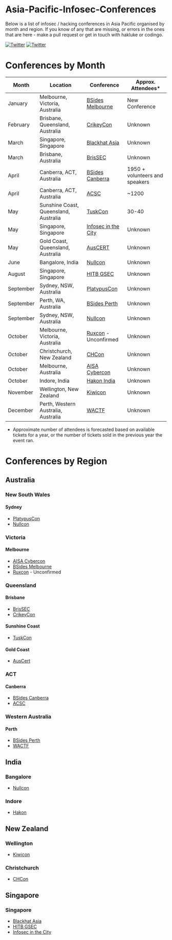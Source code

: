 # Asia-Pacific-Infosec-Conferences
Below is a list of infosec / hacking conferences in Asia Pacific organised by month and region. If you know of any that are missing, or errors in the ones that are here - make a pull request or get in touch with hakluke or codingo.

[![Twitter](https://img.shields.io/badge/twitter-@hakluke-blue.svg)](https://twitter.com/hakluke)
[![Twitter](https://img.shields.io/badge/twitter-@codingo__-blue.svg)](https://twitter.com/codingo_)

# Conferences by Month
| Month    | Location                           | Conference | Approx. Attendees* |
|----------|------------------------------------|-------------|-------------|
| January  | Melbourne, Victoria, Australia     | [BSides Melbourne](https://www.bsidesmelbourne.com/) | New Conference |
| February | Brisbane, Queensland, Australia    | [CrikeyCon](https://www.crikeycon.com/) | Unknown |
| March    | Singapore, Singapore               | [Blackhat Asia](https://www.blackhat.com/asia-18/) | Unknown |
| March    | Brisbane, Australia                | [BrisSEC](https://www.aisa.org.au/Public/Events/Conferences/BrisSEC_2018/BrisSEC18.aspx) | Unknown |
| April    | Canberra, ACT, Australia           | [BSides Canberra](http://www.bsidesau.com.au/) | 1950 + volunteers and speakers |
| April    | Canberra, ACT, Australia           | [ACSC](https://acsc2018.com.au/) | ~1200 |
| May      | Sunshine Coast, Queensland, Australia | [TuskCon](http://tuskcon.org/) | 30-40 |
| May      | Singapore, Singapore               | [Infosec in the City](https://www.infosec-city.com/) | Unknown |
| May      | Gold Coast, Queensland, Australia  | [AusCERT](https://www.auscert.org.au/events/2018-05-29-auscert2018-17th-annual-auscert-cyber-security-conference) | Unknown |
| June     | Bangalore, India                   | [Nullcon](https://nullcon.net) | Unknown |
| August   | Singapore, Singapore               | [HITB GSEC](https://gsec.hitb.org/) | Unknown |
| September| Sydney, NSW, Australia             | [PlatypusCon](https://letsjusthackshit.org/) | Unknown |
| September| Perth, WA, Australia               | [BSides Perth](https://bsidesperth.com.au/) | Unknown |
| September| Sydney, NSW, Australia             | [Nullcon](https://nullcon.net) |Unknown |
| October  | Melbourne, Victoria, Australia     | [Ruxcon](https://ruxcon.org.au/) - Unconfirmed | Unknown |
| October  | Christchurch, New Zealand          | [CHCon](https://2018.chcon.nz/) | Unknown |
| October  | Melbourne, Australia               | [AISA Cybercon](https://cyberconference.com.au/) | Unknown |
| October  | Indore, India                      | [Hakon India](http://www.hakonindia.org/) | Unknown |
| November | Wellington, New Zealand            | [Kiwicon](https://www.kiwicon.org/) | Unknown |
| December | Perth, Western Australia, Australia| [WACTF](https://capture.tf/) | Unknown |

* Approximate number of attendees is forecasted based on available tickets for a year, or the number of tickets sold in the previous year the event ran.

# Conferences by Region

## Australia
### New South Wales
#### Sydney
- [PlatypusCon](https://letsjusthackshit.org/)
- [Nullcon](https://nullcon.net)

### Victoria
#### Melbourne
- [AISA Cybercon](https://cyberconference.com.au/)
- [BSides Melbourne](https://www.bsidesmelbourne.com/)
- [Ruxcon](https://ruxcon.org.au/) - Unconfirmed
### Queensland
#### Brisbane
- [BrisSEC](https://www.aisa.org.au/Public/Events/Conferences/BrisSEC_2018/BrisSEC18.aspx)
- [CrikeyCon](https://www.crikeycon.com/)
#### Sunshine Coast
- [TuskCon](http://tuskcon.org/)
#### Gold Coast
- [AusCert](https://www.auscert.org.au/events/2018-05-29-auscert2018-17th-annual-auscert-cyber-security-conference)

### ACT
#### Canberra
- [BSides Canberra](http://www.bsidesau.com.au/)
- [ACSC](https://acsc2018.com.au/)

### Western Australia
#### Perth
- [BSides Perth](https://bsidesperth.com.au/)
- [WACTF](https://capture.tf/)

## India
### Bangalore
- [Nullcon](https://nullcon.net)
### Indore
- [Hakon](http://www.hakonindia.org/)

## New Zealand
### Wellington
- [Kiwicon](https://www.kiwicon.org/)

### Christchurch
- [CHCon](https://2018.chcon.nz/)

## Singapore
### Singapore
- [Blackhat Asia](https://www.blackhat.com/asia-18/)
- [HITB GSEC](https://gsec.hitb.org/)
- [Infosec in the City](https://www.infosec-city.com/)
